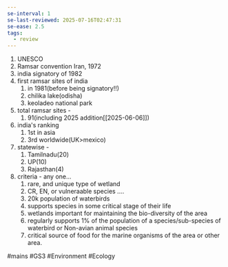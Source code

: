 ```yaml
---
se-interval: 1
se-last-reviewed: 2025-07-16T02:47:31
se-ease: 2.5
tags:
  - review
---
```

1. UNESCO
2. Ramsar convention Iran, 1972
3. india signatory of 1982
4. first ramsar sites of india
	1. in 1981(before being signatory!!)
	2. chilika lake(odisha)
	3. keoladeo national park
5. total ramsar sites - 
	1. 91(including 2025 addition[[2025-06-06]])
6. india's ranking
	1. 1st in asia
	2. 3rd worldwide(UK>mexico)
7. statewise - 
	1. Tamilnadu(20)
	2. UP(10)
	3. Rajasthan(4)
8. criteria - any one...
	1. rare, and unique type of wetland
	2. CR, EN, or vulneraable species ....
	3. 20k population of waterbirds
	4. supports species in some critical stage of their life
	5. wetlands important for maintaining the bio-diversity of the area
	6. regularly supports 1% of the population of a species/sub-species of waterbird or Non-avian animal species
	7. critical source of food for the marine organisms of the area or other area.


#mains #GS3 #Environment #Ecology
